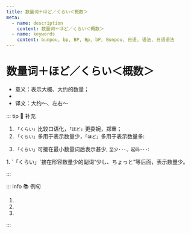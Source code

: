 ```yaml
---
title: 数量词＋ほど／くらい＜概数＞
meta:
  - name: description
    content: 数量词＋ほど／くらい＜概数＞
  - name: keywords
    content: bunpou, bp, BP, Bp, bP, Bunpou, 日语, 语法, 日语语法
---
```


# 数量词＋ほど／くらい＜概数＞

- 意义：表示大概、大约的数量；
- <grammer-content sentence="接续：**表示时间、数量或距离等名词** + ほど；" />
- 译文：大约～、左右～

::: tip :bookmark: 补充

1. `「くらい」`比较口语化，`「ほど」`更委婉，郑重；
2. `「くらい」`多用于表示数量少，`「ほど」`多用于表示数量多:

<div class="bunpou-block">

  <grammer-content sentence='クラスには20[人/にん]**ぐらい**います。' trans='班里只有20个人左右啊。😞 (表示数量少)' />
  <grammer-content sentence='クラスには20[人/にん]**ほど**います。' trans='帮里有20个人左右呐！😲(表示数量多)' />

</div>

3. `「くらい」`可接在最小数量词后表示甚少, `至少···、起码···`:

<div class="bunpou-block">

  <grammer-content sentence='とても[景色/けしき]のいいところだから、[一度/いちど]**ぐらい**[行っ/いっ]て[見よう/みよう]。' trans='这儿风景这么好，我们至少得去看一次吧。' />

</div>
1. `「くらい」`接在形容数量少的副词“少し、ちょっと”等后面，表示数量少。

<div class="bunpou-block">

  <grammer-content sentence='A: お[金/かね]がありますか。' trans='A: 你有钱么？  ' />
  <grammer-content sentence='B: [少し/すこし]**ぐらい**はありますが、たくさんはありません。' trans='B: 有，但不多。' />

</div>

:::

::: info :books: 例句

1. <grammer-content sentence='[会社/かいしゃ]は[一週間/いちしゅうかん]**ほど**[休み/やすみ]になる。' trans='这家公司将关闭一个星期左右。' />
2. <grammer-content sentence='[私/わたし]は[病気/びょうき]で[一週間/いちしゅうかん]**ほど**[学校/がっこう]を[休み/やすみ]ました。' trans='我因病缺课一周左右。' />
3. <grammer-content sentence='[毎朝/まいあさ]３０[分/ぶん]**ほど**[日本語/にほんご]を[朗読/ろうどく]しています。' trans='每天早上读30分钟左右日语。' />

:::
